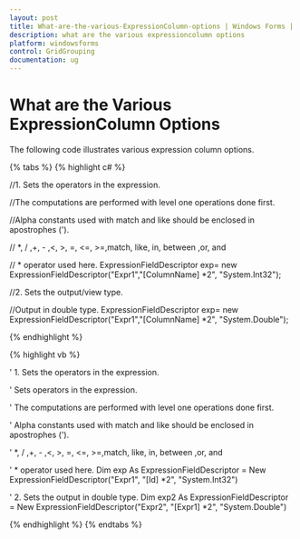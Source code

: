 ```yaml
---
layout: post
title: What-are-the-various-ExpressionColumn-options | Windows Forms | Syncfusion
description: what are the various expressioncolumn options
platform: windowsforms
control: GridGrouping
documentation: ug
---
```


# What are the Various ExpressionColumn Options

The following code illustrates various expression column options.

{% tabs %}
{% highlight c# %}

//1. Sets the operators in the expression.

//The computations are performed with level one operations done first.

//Alpha constants used with match and like should be enclosed in apostrophes ('). 

// *, / ,+, - ,&lt;, &gt;, =, &lt;=, &gt;=,match, like, in, between ,or, and 

// * operator used here.
ExpressionFieldDescriptor exp= new ExpressionFieldDescriptor("Expr1","[ColumnName] *2", "System.Int32");

//2. Sets the output/view type.

//Output in double type.
ExpressionFieldDescriptor exp= new ExpressionFieldDescriptor("Expr1","[ColumnName] *2", "System.Double");

{% endhighlight %}

{% highlight vb %}

' 1. Sets the operators in the expression. 

' Sets operators in the expression.  

' The computations are performed with level one operations done first.                      

' Alpha constants used with match and like should be enclosed in apostrophes ('). 

' *, / ,+, - ,&lt;, &gt;, =, &lt;=, &gt;=,match, like, in, between ,or, and 

' * operator used here.
Dim exp As ExpressionFieldDescriptor = New ExpressionFieldDescriptor("Expr1", "[Id] *2", "System.Int32")

' 2. Sets the output in double type.
Dim exp2 As ExpressionFieldDescriptor = New ExpressionFieldDescriptor("Expr2", "[Expr1] *2", "System.Double")

{% endhighlight %}
{% endtabs %}
